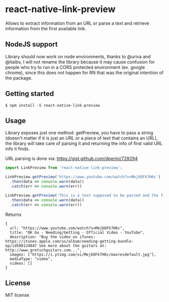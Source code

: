 
# react-native-link-preview

Allows to extract information from an URL or parse a text and retrieve information from the first available link.

## NodeJS support
Library should now work on node environments, thanks to @uriva and @itaibs, I will not rename the library because it may cause confusion for people who try to run in a CORS protected environment (ex. google chrome), since this does not happen for RN that was the original intention of the package.

## Getting started

`$ npm install -S react-native-link-preview`

## Usage
Library exposes just one method: getPreview, you have to pass a string (doesn't matter if it is just an URL or a piece of text that contains an URL), the library will take care of parsing it and returning the info of first valid URL info it finds.

URL parsing is done via: https://gist.github.com/dperini/729294

```javascript
import LinkPreview from 'react-native-link-preview';

LinkPreview.getPreview('https://www.youtube.com/watch?v=MejbOFk7H6c')
  .then(data => console.warn(data))
  .catch(err => console.warn(err))

LinkPreview.getPreview('This is a text supposed to be parsed and the first link displayed https://www.youtube.com/watch?v=MejbOFk7H6c')
  .then(data => console.warn(data))
  .catch(err => console.warn(err))
```

Returns
```
{
  url: "https://www.youtube.com/watch?v=MejbOFk7H6c",
  title: "OK Go - Needing/Getting - Official Video - YouTube",
  description: "Buy the video on iTunes: https://itunes.apple.com/us/album/needing-getting-bundle-ep/id508124847 See more about the guitars at: http://www.gretschguitars.com...",
  images: ["https://i.ytimg.com/vi/MejbOFk7H6c/maxresdefault.jpg"],
  mediaType: "video",
  videos: []
}
```

## License

MIT license
